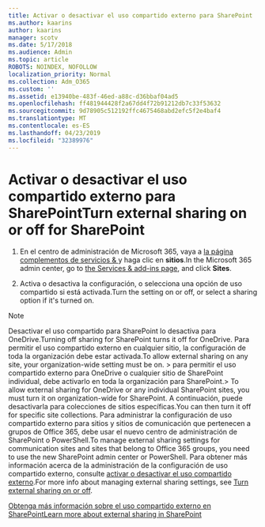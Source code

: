 ```yaml
---
title: Activar o desactivar el uso compartido externo para SharePoint
ms.author: kaarins
author: kaarins
manager: scotv
ms.date: 5/17/2018
ms.audience: Admin
ms.topic: article
ROBOTS: NOINDEX, NOFOLLOW
localization_priority: Normal
ms.collection: Adm_O365
ms.custom: ''
ms.assetid: e13940be-483f-46ed-a88c-d36bbaf04ad5
ms.openlocfilehash: ff481944428f2a67dd4f72b91212db7c33f53632
ms.sourcegitcommit: 9d78905c512192ffc4675468abd2efc5f2e4baf4
ms.translationtype: MT
ms.contentlocale: es-ES
ms.lasthandoff: 04/23/2019
ms.locfileid: "32389976"
---
```

# <a name="turn-external-sharing-on-or-off-for-sharepoint"></a><span data-ttu-id="fcb65-102">Activar o desactivar el uso compartido externo para SharePoint</span><span class="sxs-lookup"><span data-stu-id="fcb65-102">Turn external sharing on or off for SharePoint</span></span>

1. <span data-ttu-id="fcb65-103">En el centro de administración de Microsoft 365, vaya a [la página complementos de servicios &amp; ](https://portal.office.com/adminportal/home#/Settings/ServicesAndAddIns)y haga clic en **sitios**.</span><span class="sxs-lookup"><span data-stu-id="fcb65-103">In the Microsoft 365 admin center, go to [the Services &amp; add-ins page](https://portal.office.com/adminportal/home#/Settings/ServicesAndAddIns), and click **Sites**.</span></span>
    
2. <span data-ttu-id="fcb65-104">Activa o desactiva la configuración, o selecciona una opción de uso compartido si está activada.</span><span class="sxs-lookup"><span data-stu-id="fcb65-104">Turn the setting on or off, or select a sharing option if it's turned on.</span></span>
    
> [!NOTE]
> <span data-ttu-id="fcb65-105">Desactivar el uso compartido para SharePoint lo desactiva para OneDrive.</span><span class="sxs-lookup"><span data-stu-id="fcb65-105">Turning off sharing for SharePoint turns it off for OneDrive.</span></span> <span data-ttu-id="fcb65-106">Para permitir el uso compartido externo en cualquier sitio, la configuración de toda la organización debe estar activada.</span><span class="sxs-lookup"><span data-stu-id="fcb65-106">To allow external sharing on any site, your organization-wide setting must be on.</span></span> <span data-ttu-id="fcb65-107">> para permitir el uso compartido externo para OneDrive o cualquier sitio de SharePoint individual, debe activarlo en toda la organización para SharePoint.</span><span class="sxs-lookup"><span data-stu-id="fcb65-107">> To allow external sharing for OneDrive or any individual SharePoint sites, you must turn it on organization-wide for SharePoint.</span></span> <span data-ttu-id="fcb65-108">A continuación, puede desactivarla para colecciones de sitios específicas.</span><span class="sxs-lookup"><span data-stu-id="fcb65-108">You can then turn it off for specific site collections.</span></span> <span data-ttu-id="fcb65-109">Para administrar la configuración de uso compartido externo para sitios y sitios de comunicación que pertenecen a grupos de Office 365, debe usar el nuevo centro de administración de SharePoint o PowerShell.</span><span class="sxs-lookup"><span data-stu-id="fcb65-109">To manage external sharing settings for communication sites and sites that belong to Office 365 groups, you need to use the new SharePoint admin center or PowerShell.</span></span> <span data-ttu-id="fcb65-110">Para obtener más información acerca de la administración de la configuración de uso compartido externo, consulte [activar o desactivar el uso compartido externo](https://go.microsoft.com/fwlink/?linkid=866426).</span><span class="sxs-lookup"><span data-stu-id="fcb65-110">For more info about managing external sharing settings, see [Turn external sharing on or off](https://go.microsoft.com/fwlink/?linkid=866426).</span></span> 
  
[<span data-ttu-id="fcb65-111">Obtenga más información sobre el uso compartido externo en SharePoint</span><span class="sxs-lookup"><span data-stu-id="fcb65-111">Learn more about external sharing in SharePoint</span></span>](https://go.microsoft.com/fwlink/?linkid=734908)
  

